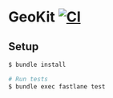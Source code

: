 # GeoKit [![CI](https://github.com/ghoztsys/swift-geokit/workflows/CI/badge.svg?branch=master)](https://github.com/ghoztsys/swift-geokit/actions/workflows/ci.yml?query=branch%3Amain)

## Setup

```sh
$ bundle install

# Run tests
$ bundle exec fastlane test
```
